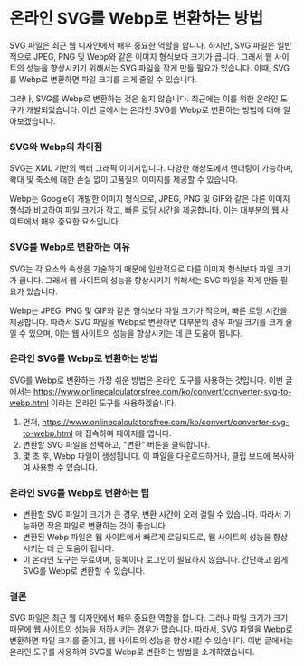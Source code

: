 온라인 SVG를 Webp로 변환하는 방법
======================

SVG 파일은 최근 웹 디자인에서 매우 중요한 역할을 합니다. 하지만, SVG 파일은 일반적으로 JPEG, PNG 및 Webp와 같은 이미지 형식보다 크기가 큽니다. 그래서 웹 사이트의 성능을 향상시키기 위해서는 SVG 파일을 작게 만들 필요가 있습니다. 이때, SVG를 Webp로 변환하면 파일 크기를 크게 줄일 수 있습니다.

그러나, SVG를 Webp로 변환하는 것은 쉽지 않습니다. 최근에는 이를 위한 온라인 도구가 개발되었습니다. 이번 글에서는 온라인 SVG를 Webp로 변환하는 방법에 대해 알아보겠습니다.

### SVG와 Webp의 차이점

SVG는 XML 기반의 벡터 그래픽 이미지입니다. 다양한 해상도에서 렌더링이 가능하며, 확대 및 축소에 대한 손실 없이 고품질의 이미지를 제공할 수 있습니다.

Webp는 Google이 개발한 이미지 형식으로, JPEG, PNG 및 GIF와 같은 다른 이미지 형식과 비교하여 파일 크기가 작고, 빠른 로딩 시간을 제공합니다. 이는 대부분의 웹 사이트에서 매우 중요한 요소입니다.

### SVG를 Webp로 변환하는 이유

SVG는 각 요소와 속성을 기술하기 때문에 일반적으로 다른 이미지 형식보다 파일 크기가 큽니다. 그래서 웹 사이트의 성능을 향상시키기 위해서는 SVG 파일을 작게 만들 필요가 있습니다.

Webp는 JPEG, PNG 및 GIF와 같은 형식보다 파일 크기가 작으며, 빠른 로딩 시간을 제공합니다. 따라서 SVG 파일을 Webp로 변환하면 대부분의 경우 파일 크기를 크게 줄일 수 있으며, 이는 웹 사이트의 성능을 향상시키는 데 큰 도움이 됩니다.

### 온라인 SVG를 Webp로 변환하는 방법

SVG를 Webp로 변환하는 가장 쉬운 방법은 온라인 도구를 사용하는 것입니다. 이번 글에서는 <https://www.onlinecalculatorsfree.com/ko/convert/converter-svg-to-webp.html> 이라는 온라인 도구를 사용하겠습니다.

1. 먼저, <https://www.onlinecalculatorsfree.com/ko/convert/converter-svg-to-webp.html> 에 접속하여 페이지를 엽니다.
2. 변환할 SVG 파일을 선택하고, "변환" 버튼을 클릭합니다.
3. 몇 초 후, Webp 파일이 생성됩니다. 이 파일을 다운로드하거나, 클립 보드에 복사하여 사용할 수 있습니다.

### 온라인 SVG를 Webp로 변환하는 팁

- 변환할 SVG 파일이 크기가 큰 경우, 변환 시간이 오래 걸릴 수 있습니다. 따라서 가능하면 작은 파일로 변환하는 것이 좋습니다.
- 변환된 Webp 파일은 웹 사이트에서 빠르게 로딩되므로, 웹 사이트의 성능을 향상시키는 데 큰 도움이 됩니다.
- 이 온라인 도구는 무료이며, 등록이나 로그인이 필요하지 않습니다. 간단하고 쉽게 SVG를 Webp로 변환할 수 있습니다.

### 결론

SVG 파일은 최근 웹 디자인에서 매우 중요한 역할을 합니다. 그러나 파일 크기가 크기 때문에 웹 사이트의 성능을 저하시키는 경우가 많습니다. 따라서, SVG 파일을 Webp로 변환하면 파일 크기를 줄이고, 웹 사이트의 성능을 향상시킬 수 있습니다. 이번 글에서는 온라인 도구를 사용하여 SVG를 Webp로 변환하는 방법을 소개하였습니다.